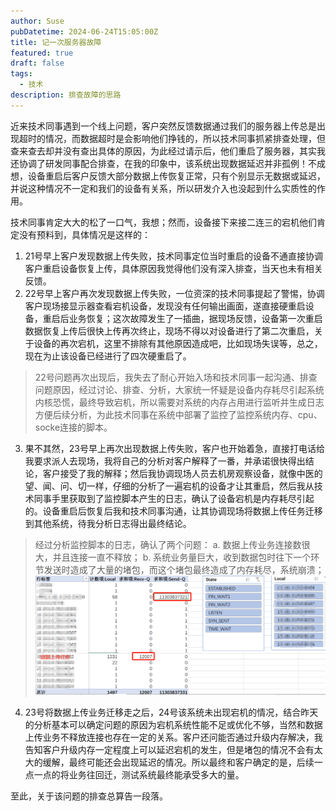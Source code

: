 ```yaml
---
author: Suse
pubDatetime: 2024-06-24T15:05:00Z
title: 记一次服务器故障
featured: true
draft: false
tags:
  - 技术
description: 排查故障的思路
---
```


近来技术同事遇到一个线上问题，客户突然反馈数据通过我们的服务器上传总是出现超时的情况，而数据超时是会影响他们挣钱的，所以技术同事抓紧排查处理，但查来查去却并没有查出具体的原因，为此经过请示后，他们重启了服务器，其实我还协调了研发同事配合排查，在我的印象中，该系统出现数据延迟并非孤例！不成想，设备重启后客户反馈大部分数据上传恢复正常，只有个别显示无数据或延迟，并说这种情况不一定和我们的设备有关系，所以研发介入也没起到什么实质性的作用。

技术同事肯定大大的松了一口气，我想；然而，设备接下来接二连三的宕机他们肯定没有预料到，具体情况是这样的：

1. 21号早上客户发现数据上传失败，技术同事定位当时重启的设备不通直接协调客户重启设备恢复上传，具体原因我觉得他们没有深入排查，当天也未有相关反馈。
2. 22号早上客户再次发现数据上传失败，一位资深的技术同事提起了警惕，协调客户现场接显示器查看宕机设备，发现没有任何输出画面，遂直接硬重启设备，重启后业务恢复；这次故障发生了一插曲，据现场反馈，设备第一次重启数据恢复上传后很快上传再次终止，现场不得以对设备进行了第二次重启，关于设备的再次宕机，这里不排除有其他原因造成吧，比如现场失误等，总之，现在为止该设备已经进行了四次硬重启了。

>22号问题再次出现后，我失去了耐心开始入场和技术同事一起沟通、排查问题原因，经过讨论、排查、分析，大家统一怀疑是设备内存耗尽引起系统内核恐慌，最终导致宕机，所以需要对系统的内存占用进行监听并生成日志方便后续分析，为此技术同事在系统中部署了监控了监控系统内存、cpu、socke连接的脚本。

3. 果不其然，23号早上再次出现数据上传失败，客户也开始着急，直接打电话给我要求派人去现场，我将自己的分析对客户解释了一番，并承诺很快得出结论，客户接受了我的解释；然后我协调现场人员去机房观察设备，就像中医的望、闻、问、切一样，仔细的分析了一遍宕机的设备才让其重启，然后我从技术同事手里获取到了监控脚本产生的日志，确认了设备宕机是内存耗尽引起的。设备重启后恢复后我和技术同事沟通，让其协调现场将数据上传任务迁移到其他系统，待我分析日志得出最终结论。


> 经过分析监控脚本的日志，确认了两个问题：
> a. 数据上传业务连接数很大，并且连接一直不释放；
> b. 系统业务量巨大，收到数据包时往下一个环节发送时造成了大量的堵包，而这个堵包最终造成了内存耗尽，系统崩溃；
> ![alt text](pic2.png)

4. 23号将数据上传业务迁移走之后，24号该系统未出现宕机的情况，结合昨天的分析基本可以确定问题的原因为宕机系统性能不足或优化不够，当然和数据上传业务不释放连接也存在一定的关系。客户还问能否通过升级内存解决，我告知客户升级内存一定程度上可以延迟宕机的发生，但是堵包的情况不会有太大的缓解，最终可能还会出现延迟的情况。所以最终和客户确定的是，后续一点一点的将业务往回迁，测试系统最终能承受多大的量。

至此，关于该问题的排查总算告一段落。